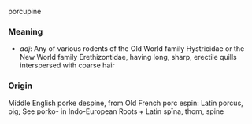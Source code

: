 porcupine
### Meaning
+ _adj_: Any of various rodents of the Old World family Hystricidae or the New World family Erethizontidae, having long, sharp, erectile quills interspersed with coarse hair

### Origin

Middle English porke despine, from Old French porc espin: Latin porcus, pig; See porko- in Indo-European Roots + Latin spīna, thorn, spine
